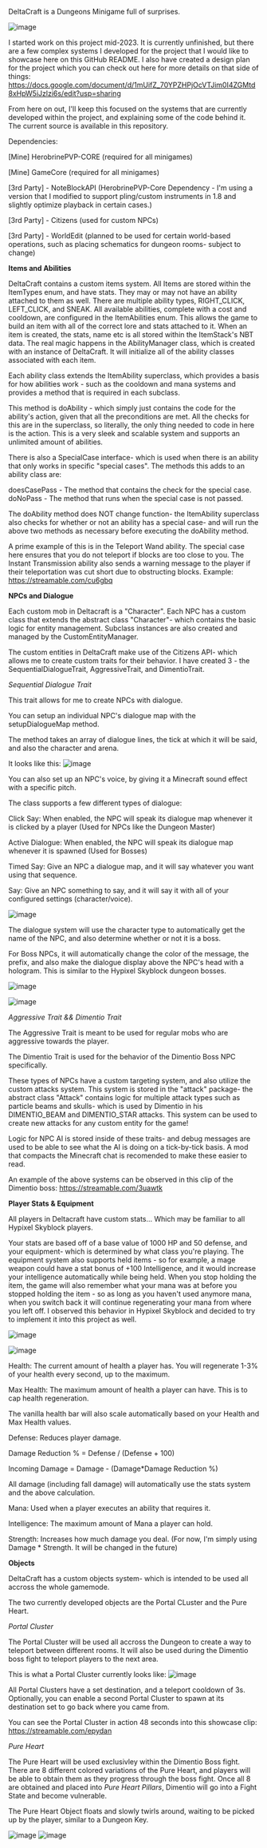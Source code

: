 DeltaCraft is a Dungeons Minigame full of surprises.

![image](https://github.com/HerobrineGamesYT/DeltaCraft/assets/74119793/01891ce2-be7b-47ae-83bb-ce2e6972c73a)

I started work on this project mid-2023. It is currently unfinished, but there are a few complex systems I developed for the project that I would like to showcase here on this GitHub README.
I also have created a design plan for the project which you can check out here for more details on that side of things: https://docs.google.com/document/d/1mUifZ_70YPZHPjOcVTJim0I4ZGMtd8xHpW5iJzlzi6s/edit?usp=sharing 

From here on out, I'll keep this focused on the systems that are currently developed within the project, and explaining some of the code behind it. The current source is available in this repository.

Dependencies: 

[Mine] HerobrinePVP-CORE (required for all minigames)

[Mine] GameCore (required for all minigames)

[3rd Party] - NoteBlockAPI (HerobrinePVP-Core Dependency - I'm using a version that I modified to support pling/custom instruments in 1.8 and slightly optimize playback in certain cases.)

[3rd Party] - Citizens (used for custom NPCs)

[3rd Party] - WorldEdit (planned to be used for certain world-based operations, such as placing schematics for dungeon rooms- subject to change)

**Items and Abilities**

DeltaCraft contains a custom items system. All Items are stored within the ItemTypes enum, and have stats. They may or may not have an ability attached to them as well. 
There are multiple ability types, RIGHT_CLICK, LEFT_CLICK, and SNEAK. All available abilities, complete with a cost and cooldown, are configured in the ItemAbilities enum.
This allows the game to build an item with all of the correct lore and stats attached to it. When an item is created, the stats, name etc is all stored within the ItemStack's NBT data.
The real magic happens in the AbilityManager class, which is created with an instance of DeltaCraft. It will initialize all of the ability classes associated with each item.

Each ability class extends the ItemAbility superclass, which provides a basis for how abilities work - such as the cooldown and mana systems and provides a method that is required in each subclass.

This method is doAbility - which simply just contains the code for the ability's action, given that all the preconditions are met. All the checks for this are in the superclass, so literally, the only thing needed to code in here is the action.
This is a very sleek and scalable system and supports an unlimited amount of abilities.

There is also a SpecialCase interface- which is used when there is an ability that only works in specific "special cases". The methods this adds to an ability class are:

doesCasePass - The method that contains the check for the special case.
doNoPass - The method that runs when the special case is not passed.

The doAbility method does NOT change function- the ItemAbility superclass also checks for whether or not an ability has a special case- and will run the above two methods as necessary before executing the doAbility method.

A prime example of this is in the Teleport Wand ability. The special case here ensures that you do not teleport if blocks are too close to you. 
The Instant Transmission ability also sends a warning message to the player if their teleportation was cut short due to obstructing blocks.
Example: https://streamable.com/cu6gbq


**NPCs and Dialogue**

Each custom mob in Deltacraft is a "Character". Each NPC has a custom class that extends the abstract class "Character"- which contains the basic logic for entity management. Subclass instances are also created and managed by the CustomEntityManager.

The custom entities in DeltaCraft make use of the Citizens API- which allows me to create custom traits for their behavior. I have created 3 - the SequentialDialogueTrait, AggressiveTrait, and DimentioTrait.

*Sequential Dialogue Trait*

This trait allows for me to create NPCs with dialogue.

You can setup an individual NPC's dialogue map with the setupDialogueMap method.

The method takes an array of dialogue lines, the tick at which it will be said, and also the character and arena.

It looks like this:
![image](https://github.com/HerobrineGamesYT/DeltaCraft/assets/74119793/f87e25ec-3be7-49ce-8a26-1c14aa2edcee)

You can also set up an NPC's voice, by giving it a Minecraft sound effect with a specific pitch.

The class supports a few different types of dialogue: 

Click Say: When enabled, the NPC will speak its dialogue map whenever it is clicked by a player (Used for NPCs like the Dungeon Master)

Active Dialogue: When enabled, the NPC will speak its dialogue map whenever it is spawned (Used for Bosses)

Timed Say: Give an NPC a dialogue map, and it will say whatever you want using that sequence.

Say: Give an NPC something to say, and it will say it with all of your configured settings (character/voice).

![image](https://github.com/HerobrineGamesYT/DeltaCraft/assets/74119793/73ae6ec3-4837-44da-b7e9-5a381192ee6f)

The dialogue system will use the character type to automatically get the name of the NPC, and also determine whether or not it is a boss. 

For Boss NPCs, it will automatically change the color of the message, the prefix, and also make the dialogue display above the NPC's head with a hologram. This is similar to the Hypixel Skyblock dungeon bosses.

![image](https://github.com/HerobrineGamesYT/DeltaCraft/assets/74119793/81b6994f-6efa-4e68-951c-3b8f597996ce)


![image](https://github.com/HerobrineGamesYT/DeltaCraft/assets/74119793/edbfccb7-156d-4030-8360-039141f95592)


*Aggressive Trait && Dimentio Trait*

The Aggressive Trait is meant to be used for regular mobs who are aggressive towards the player. 

The Dimentio Trait is used for the behavior of the Dimentio Boss NPC specifically.

These types of NPCs have a custom targeting system, and also utilize the custom attacks system. This system is stored in the "attack" package- the abstract class "Attack" contains logic for multiple attack types such as particle beams and skulls- which is used by Dimentio in his DIMENTIO_BEAM and DIMENTIO_STAR attacks. This system can be used to create new attacks for any custom entity for the game!

Logic for NPC AI is stored inside of these traits- and debug messages are used to be able to see what the AI is doing on a tick-by-tick basis. A mod that compacts the Minecraft chat is recomended to make these easier to read.

An example of the above systems can be observed in this clip of the Dimentio boss: https://streamable.com/3uawtk


**Player Stats & Equipment**

All players in Deltacraft have custom stats... Which may be familiar to all Hypixel Skyblock players.

Your stats are based off of a base value of 1000 HP and 50 defense, and your equipment- which is determined by what class you're playing. The equipment system also supports held items - so for example, a mage weapon could have a stat bonus of +100 Intelligence, and it would increase your intelligence automatically while being held. When you stop holding the item, the game will also remember what your mana was at before you stopped holding the item - so as long as you haven't used anymore mana, when you switch back it will continue regenerating your mana from where you left off. I observed this behavior in Hypixel Skyblock and decided to try to implement it into this project as well.

![image](https://github.com/HerobrineGamesYT/DeltaCraft/assets/74119793/ac3bbb61-c47f-48dc-ac7f-b65a6f0a93a1)


![image](https://github.com/HerobrineGamesYT/DeltaCraft/assets/74119793/e981c3cd-3d21-4e5b-b847-f89a40794583)


Health: The current amount of health a player has. You will regenerate 1-3% of your health every second, up to the maximum.

Max Health: The maximum amount of health a player can have. This is to cap health regeneration.

The vanilla health bar will also scale automatically based on your Health and Max Health values.

Defense: Reduces player damage. 

Damage Reduction  % = Defense / (Defense + 100)

Incoming Damage = Damage - (Damage*Damage Reduction %)

All damage (including fall damage) will automatically use the stats system and the above calculation.

Mana: Used when a player executes an ability that requires it.

Intelligence: The maximum amount of Mana a player can hold.

Strength: Increases how much damage you deal. (For now, I'm simply using Damage * Strength. It will be changed in the future)

**Objects**

DeltaCraft has a custom objects system- which is intended to be used all accross the whole gamemode.

The two currently developed objects are the Portal CLuster and the Pure Heart.

*Portal Cluster*

The Portal Cluster will be used all accross the Dungeon to create a way to teleport between different rooms. It will also be used during the Dimentio boss fight to teleport players to the next area.

This is what a Portal Cluster currently looks like:
![image](https://github.com/HerobrineGamesYT/DeltaCraft/assets/74119793/79e7a6df-ea6e-46de-bca9-1a4da107c4d8)

All Portal Clusters have a set destination, and a teleport cooldown of 3s. Optionally, you can enable a second Portal Cluster to spawn at its destination set to go back where you came from.

You can see the Portal Cluster in action 48 seconds into this showcase clip: https://streamable.com/epydan


*Pure Heart*

The Pure Heart will be used exclusivley within the Dimentio Boss fight. There are 8 different colored variations of the Pure Heart, and players will be able to obtain them as they progress through the boss fight. Once all 8 are obtained and placed into *Pure Heart Pillars*, Dimentio will go into a Fight State and become vulnerable.

The Pure Heart Object floats and slowly twirls around, waiting to be picked up by the player, similar to a Dungeon Key.

![image](https://github.com/HerobrineGamesYT/DeltaCraft/assets/74119793/a0226a8c-6d28-4626-a53a-0ceada65443a)
![image](https://github.com/HerobrineGamesYT/DeltaCraft/assets/74119793/10af2ae4-f3c5-4bec-9b8f-c887ef12a92d)


